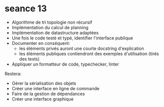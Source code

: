 # seance 13

- Algorithme de tri topologie non récursif
- Implémentation du calcul de planning
- Implémentation de datastructure adaptées
- Une fois le code testé et typé, identifier l'interface publique
- Documenter en conséquent:
  - les éléments privés auront une courte docstring d'explication
  - les éléments publiques contiendront des exemples d'utilisation (tirés des tests)
- Appliquer un formatteur de code, typechecker, linter

Restera:

- Gérer la sérialisation des objets
- Créer une interface en ligne de commande
- Faire de la gestion de dépendances
- Créer une interface graphique
